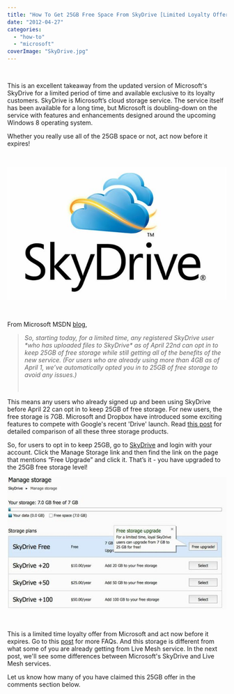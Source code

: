 ```yaml
---
title: "How To Get 25GB Free Space From SkyDrive [Limited Loyalty Offer]"
date: "2012-04-27"
categories: 
  - "how-to"
  - "microsoft"
coverImage: "SkyDrive.jpg"
---
```


 

This is an excellent takeaway from the updated version of Microsoft's SkyDrive for a limited period of time and available exclusive to its loyalty customers. SkyDrive is Microsoft’s cloud storage service. The service itself has been available for a long time, but Microsoft is doubling-down on the service with features and enhancements designed around the upcoming Windows 8 operating system.

Whether you really use all of the 25GB space or not, act now before it expires!

 

[![](images/SkyDrive.jpg "SkyDrive")](http://iCosmoGeek.com/wp-content/uploads/2012/04/SkyDrive.jpg)

 

From Microsoft MSDN [blog](http://blogs.msdn.com/b/b8/archive/2012/04/23/the-next-chapter-for-skydrive-personal-cloud-storage-for-windows-available-anywhere.aspx),

> _So, starting today, for a limited time, any registered SkyDrive user \*who has uploaded files to SkyDrive\* as of April 22nd can opt in to keep 25GB of free storage while still getting all of the benefits of the new service. (For users who are already using more than 4GB as of April 1, we’ve automatically opted you in to 25GB of free storage to avoid any issues.)_ 
> 
>  

This means any users who already signed up and been using SkyDrive before April 22 can opt in to keep 25GB of free storage. For new users, the free storage is 7GB. Microsoft and Dropbox have introduced some exciting features to compete with Google's recent 'Drive' launch. Read [this post](http://icosmogeek.com/google-drive-or-microsoft-skydrive-or-dropbox-which-is-right-for-me/) for detailed comparison of all these three storage products.

So, for users to opt in to keep 25GB, go to [SkyDrive](https://skydrive.live.com/) and login with your account. Click the Manage Storage link and then find the link on the page that mentions “Free Upgrade” and click it. That’s it - you have upgraded to the 25GB free storage level!

[![](images/SkyDrive-25GB-Storage.jpg "SkyDrive 25GB Storage")](http://iCosmoGeek.com/wp-content/uploads/2012/04/SkyDrive-25GB-Storage.jpg)

 

This is a limited time loyalty offer from Microsoft and act now before it expires. Go to this [post](http://windows.microsoft.com/en-us/skydrive/loyalty?woldogcb=0&SignedIn=1) for more FAQs. And this storage is different from what some of you are already getting from Live Mesh service. In the next post, we'll see some differences between Microsoft's SkyDrive and Live Mesh services.

Let us know how many of you have claimed this 25GB offer in the comments section below.
